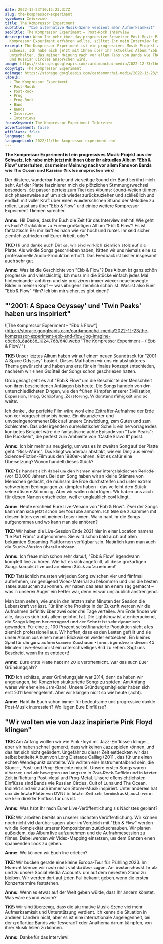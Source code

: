 ```yaml
---
date: 2022-12-23T10:15:23.337Z
slug: the-kompressor-experiment
typeName: Interview
title: The Kompressor Experiment
subTitle: '"Die alternative Musik-Szene verdient mehr Aufmerksamkeit"'
seoTitle: The Kompressor Experiment – Post-Rock Interview
description: Wenn Ihr mehr über das progressive Schweizer Post-Music Projekt
  Kompressor Experiment erfahren wollte, solltet Ihr mein Interview lesen!
excerpt: The Kompressor Experiment ist ein progressives Musik-Projekt aus der
  Schweiz. Ich habe mich jetzt mit ihnen über ihr aktuelles Album "Ebb & Flow"
  unterhalten, das meiner Meinung nach vor allem Fans von Bands wie The Ocean
  und Russian Circles ansprechen wird.
image: https://storage.googleapis.com/cardamonchai-media/2022-12-23/the-kompressor-experiment-jpg-imagine-080808_161616_1024_768/640.webp
copyrigt: The Kompressor Experiment
ogImage: https://storage.googleapis.com/cardamonchai-media/2022-12-23/the-kompressor-experiment-og-jpg-imagine-080808_131313_1200_628/640.webp
labels:
  - The Kompressor Experiment
  - Post-Musik
  - Post-Rock
  - Prog
  - Prog-Rock
  - Band
  - Bands
  - Interview
  - Interviews
focusKeyword: The Kompressor Experiment Interview
advertisement: false
affiliate: false
language: de
languageLink: 2022/12/the-kompressor-experiment-en/
---
```

**The Kompressor Experiment ist ein progressives Musik-Projekt aus der Schweiz. Ich habe mich jetzt mit ihnen über ihr aktuelles Album "Ebb & Flow" unterhalten, das meiner Meinung nach vor allem Fans von Bands wie The Ocean und Russian Circles ansprechen wird.**

Der düstere, wunderbar harte und vielseitige Sound der Band berührt mich sehr. Auf der Platte faszinieren mich die plötzlichen Stimmungswechsel besonders. Sie passen perfekt zum Titel des Albums: Sound-Wellen türmen sich phasenweise auf, um sich wieder zurückzuziehen und schließlich und endlich mit voller Kraft über einen wunderschönen Strand der Melodien zu rollen. Lasst uns über "Ebb & Flow" und einige weitere Kompressor Experiment Themen sprechen.

**Anne:**: Hi! Danke, dass Ihr Euch die Zeit für das Interview nehmt! Wie geht es Euch? Gratulation zu Eurem großartigen Album "Ebb & Flow"! Es ist fantastisch! Bei mir läuft es nach wie vor hoch und runter. Ihr seid sicher ziemlich zufrieden mit Eurer Arbeit, oder?

**TKE:** Hi und danke auch Dir! Ja, wir sind wirklich ziemlich stolz auf die Platte. Als wir die Songs geschrieben haben, hätten wir uns niemals eine so professionelle Audio-Produktion erhofft. Das Feedback ist bisher insgesamt auch sehr gut.

**Anne:**: Was ist die Geschichte von "Ebb & Flow"? Das Album ist ganz schön progressiv und vielschichtig. Ich muss mir die Stücke einfach jedes Mal hintereinander anhören und sie projizieren immer wieder neue bewegte Bilder in meinen Kopf — was übrigens ziemlich schön ist. Was ist also Euer "Ebb & Flow" Film? Ich bin mir sicher, es gibt einen?

## "'2001: A Space Odyssey' und 'Twin Peaks' haben uns inspiriert"

![The Kompressor Experiment – "Ebb & Flow"](https://storage.googleapis.com/cardamonchai-media/2022-12-23/the-kompressor-experiment-ebb-and-flow-jpg-imagine-c8c8c8_8a8b88_1024_768/640.webp "The Kompressor Experiment – \\"Ebb & Flow\\"")

**TKE:** Unser letztes Album haben wir auf einem neuen Soundtrack für "2001: A Space Odyssey" basiert. Dieses Mal haben wir uns ein abstrakteres Thema gewünscht und haben uns erst für ein finales Konzept entschieden, nachdem wir einen Großteil der Songs schon geschrieben hatten.

Grob gesagt geht es auf "Ebb & Flow" um die Geschichte der Menschheit von ihren bescheidenen Anfängen bis heute. Die Songs handeln von den unterschiedlichsten Dingen, wie den frühen Kämpfen unserer Zivilisation, Expansion, Krieg, Schöpfung, Zerstörung, Widerstandsfähigkeit und so weiter. 

Ich denke , der perfekte Film wäre wohl eine Zeitraffer-Aufnahme der Erde von der Vorgeschichte bis heute. Ein distanzierter und unvoreingenommener Blick auf unsere Entwicklung, zum Guten und zum Schlechten. Das oder irgendein surrealistischer Scheiß: ein hervorragendes konkretes Beispiel wäre die fantastische achte Episode von "Twin Peaks": Die Rückkehr", die perfekt zum Ambiente von "Castle Bravo II" passt.

**Anne:**: Ich bin mehr als neugierig, um was es im zweiten Song auf der Platte geht: "Riss-Würm". Das klingt wunderbar abstrakt, wie ein Ding aus einem Science-Fiction-Film aus den 1980er-Jahren. Gibt es dafür eine Übersetzung? Wovon handelt dieses Stück?

**TKE:** Es handelt sich dabei um den Namen einer intergalaktischen Periode (vor 130.000 Jahren). Bei dem Song haben wir an kleine Stämme von Menschen gedacht, die mühsam die Erde durchstreifen und unter extrem schwierigen Bedingungen zu kämpfen haben – das verleiht dem Stück seine düstere Stimmung. Aber wir wollen nicht lügen. Wir haben uns auch für diesen Namen entschieden, weil er unglaublich cool klingt.

**Anne:**: Heute erscheint Eure Live-Version von "Ebb & Flow". Zwei der Songs kann man sich jetzt schon bei YouTube anhören. Ich teile sie zusammen mit diesem Interview mit meinen Leser⋆innen. Wann habt Ihr die Songs aufgenommen und wo kann man sie anhören?

**TKE:** Wir haben die Live-Session Ende 2021 hier in einer Location namens "Le Port Franc" aufgenommen. Sie wird schon bald auch auf allen bekannten Streaming-Plattformen verfügbar sein. Natürlich kann man auch die Studio-Version überall anhören.

**Anne:**: Ich freue mich schon sehr darauf, "Ebb & Flow" irgendwann komplett live zu hören. Wie hat es sich angefühlt, all diese großartigen Songs komplett live und an einem Stück aufzunehmen?

**TKE:** Tatsächlich mussten wir jeden Song zwischen vier und fünfmal aufnehmen, um genügend Video-Material zu bekommen und uns die besten Takes aussuchen zu können. Wir haben das alles an einem Tag gemacht – was in unseren Augen ein Fehler war, denn es war unglaublich anstrengend.

Man kann sehen, wie uns in den letzten zehn Minuten der Session die Lebenskraft verlässt. Für ähnliche Projekte in der Zukunft werden wir die Aufnahmen definitiv über zwei oder drei Tage verteilen. Am Ende finden wir alle, dass es sich trotz allem gelohnt hat. Die Lightshow ist atemberaubend, die Songs klingen hervorragend und der Schnitt ist sehr dynamisch geworden. Für eine zu 100 Prozent selbstfinanzierte Produktion sieht alles ziemlich professionell aus. Wir hoffen, dass es den Leuten gefällt und sie unser Album aus einem neuen Blickwinkel wieder entdecken. Ein kleines Spiel für die ganz aufmerksamen Zuschauer⋆innen: irgendwo in diesen 45 Minuten Live-Session ist ein unterschwelliges Bild zu sehen. Sagt uns Bescheid, wenn Ihr es entdeckt!

**Anne:**: Eure erste Platte habt Ihr 2016 veröffentlicht. War das auch Euer Gründungsjahr?

**TKE:** Ich schätze, unser Gründungsjahr war 2014, denn da haben wir angefangen, bei Konzerten strukturierte Songs zu spielen. Am Anfang waren wir eher eine Jam-Band. Unsere Gründungsmitglieder haben sich erst 2011 kennengelernt. Aber wir klangen nicht so wie heute (lacht).

**Anne:**: Habt ihr Euch schon immer für bedeutsame und progressive dunkle Post-Musik interessiert? Wo liegen Eure Einflüsse? 

## "Wir wollten wie von Jazz inspirierte Pink Floyd klingen"

**TKE:** Am Anfang wollten wir wie Pink Floyd mit Jazz-Einflüssen klingen, aber wir haben schnell gemerkt, dass wir keinen Jazz spielen können, und das hat sich nicht geändert. Ungefähr zu dieser Zeit entdeckten wir das selbst betitelte Album von Long Distance Calling (2011), das für uns einen echten Wendepunkt darstellte. Wir wollten eine Instrumentalband sein, die Stoner-, Post- und Prog-Elemente mischt. Unsere ersten Songs waren alberner, und wir bewegten uns langsam in Post-Rock-Gefilde und in letzter Zeit in Richtung Post-Metal und Prog-Metal. Unsere offensichtlichsten Einflüsse sind Bands wie Russian Circles, Cult of Luna und The Ocean. Indirekt sind wir auch immer von Stoner-Musik inspiriert. Unter anderem hat uns die letzte Platte von DVNE in letzter Zeit sehr beeindruckt, auch wenn sie kein direkter Einfluss für uns ist.

**Anne:**: Was habt Ihr nach Eurer Live-Veröffentlichung als Nächstes geplant?

**TKE:** Wir arbeiten bereits an unserer nächsten Veröffentlichung. Wir können noch nicht viel darüber sagen, aber im Vergleich mit "Ebb & Flow" werden wir die Komplexität unserer Kompositionen zurückschrauben. Wir planen außerdem, das Album live aufzunehmen und die Aufnahmesession zu filmen. Dabei werden wir Video-Mapping einsetzen, um dem Ganzen einen spannenden Look zu geben.

**Anne:**: Wo können wir Euch live erleben?

**TKE:** Wir buchen gerade eine kleine Europa-Tour für Frühling 2023. Im Moment können wir noch nicht viel darüber sagen. Am besten checkt Ihr ab und zu unsere Social Media Accounts, um auf dem neuesten Stand zu bleiben. Wir werden dort auf jeden Fall bekannt geben, wenn die ersten Konzerttermine feststehen.

**Anne:**: Wenn es etwas auf der Welt geben würde, dass Ihr ändern könntet. Was wäre es und warum?

**TKE:** Wir sind überzeugt, dass die alternative Musik-Szene viel mehr Aufmerksamkeit und Unterstützung verdient. Ich kenne die Situation in anderen Ländern nicht, aber es ist eine internationale Angelegenheit, bei der großartige Bands wie TesseracT oder Anathema darum kämpfen, von ihrer Musik leben zu können.

**Anne:**: Danke für das Interview!